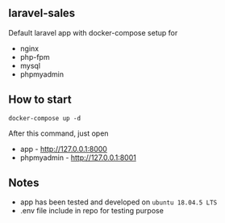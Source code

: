 ## laravel-sales

Default laravel app with docker-compose setup for

- nginx
- php-fpm
- mysql
- phpmyadmin

## How to start

`docker-compose up -d`

After this command, just open
- app - http://127.0.0.1:8000
- phpmyadmin - http://127.0.0.1:8001

## Notes

- app has been tested and developed on `ubuntu 18.04.5 LTS`
- .env file include in repo for testing purpose
